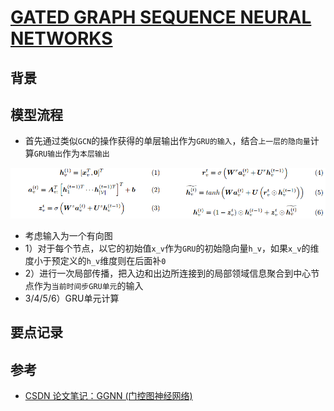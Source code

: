 # [GATED GRAPH SEQUENCE NEURAL NETWORKS](https://arxiv.org/pdf/1511.05493.pdf)

## 背景
## 模型流程
- 首先通过类似`GCN`的操作获得的单层输出作为`GRU的输入`，结合`上一层的隐向量`计算`GRU输出`作为`本层输出`

![](ggnn1.png)
- 考虑输入为一个有向图
- 1）对于每个节点，以它的初始值`x_v`作为`GRU`的初始隐向量`h_v`，如果`x_v`的维度小于预定义的`h_v`维度则在后面补`0`
- 2）进行一次局部传播，把入边和出边所连接到的局部领域信息聚合到中心节点作为`当前时间步GRU单元`的输入
- 3/4/5/6）GRU单元计算
## 要点记录
## 参考
- [CSDN 论文笔记：GGNN (门控图神经网络)](https://blog.csdn.net/lthirdonel/article/details/89286522)
